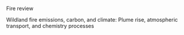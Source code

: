 Fire review

Wildland fire emissions, carbon, and climate: Plume rise, atmospheric transport, and chemistry processes
